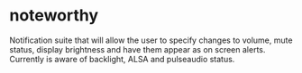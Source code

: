 # noteworthy
Notification suite that will allow the user to specify changes to volume, mute status, display brightness and have them appear as on screen alerts.  Currently is aware of backlight, ALSA and pulseaudio status. 
